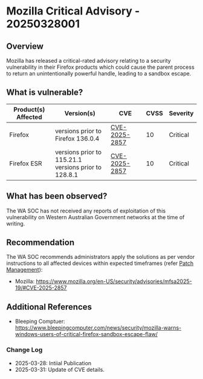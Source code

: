 # Mozilla Critical Advisory - 20250328001

## Overview

Mozilla has released a critical-rated advisory relating to a security vulnerability in their Firefox products which could cause the parent process to return an unintentionally powerful handle, leading to a sandbox escape.

## What is vulnerable?

| Product(s) Affected | Version(s)                                                | CVE                                                             | CVSS | Severity |
| ------------------- | --------------------------------------------------------- | --------------------------------------------------------------- | ---- | -------- |
| Firefox             | versions prior to Firefox 136.0.4                         | [CVE-2025-2857](https://nvd.nist.gov/vuln/detail/CVE-2025-2857) | 10  | Critical  |
| Firefox ESR         | versions prior to 115.21.1 <br> versions prior to 128.8.1 | [CVE-2025-2857](https://nvd.nist.gov/vuln/detail/CVE-2025-2857) | 10  | Critical  |

## What has been observed?

The WA SOC has not received any reports of exploitation of this vulnerability on Western Australian Government networks at the time of writing.

## Recommendation

The WA SOC recommends administrators apply the solutions as per vendor instructions to all affected devices within expected timeframes (refer [Patch Management](../guidelines/patch-management.md)):

- Mozilla: <https://www.mozilla.org/en-US/security/advisories/mfsa2025-19/#CVE-2025-2857>

## Additional References

- Bleeping Comptuer: <https://www.bleepingcomputer.com/news/security/mozilla-warns-windows-users-of-critical-firefox-sandbox-escape-flaw/>

### Change Log

- 2025-03-28: Intiial Publication
- 2025-03-31: Update of CVE details.
